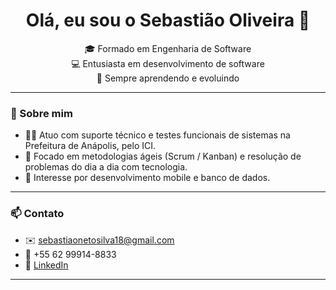 <h1 align="center">Olá, eu sou o Sebastião Oliveira 👋</h1>

<p align="center">
  🎓 Formado em Engenharia de Software<br>
  💻 Entusiasta em desenvolvimento de software<br>
  🌱 Sempre aprendendo e evoluindo
</p>

---

### 🚀 Sobre mim

- 👨‍💻 Atuo com suporte técnico e testes funcionais de sistemas na Prefeitura de Anápolis, pelo ICI.
- 🧠 Focado em metodologias ágeis (Scrum / Kanban) e resolução de problemas do dia a dia com tecnologia.
- 📱 Interesse por desenvolvimento mobile e banco de dados.

---

### 📫 Contato

- ✉️ [sebastiaonetosilva18@gmail.com](mailto:sebastiaonetosilva18@gmail.com)
- 📱 +55 62 99914-8833
- 💼 [LinkedIn](https://www.linkedin.com/in/sebastião-oliveira-952746219/)

---
